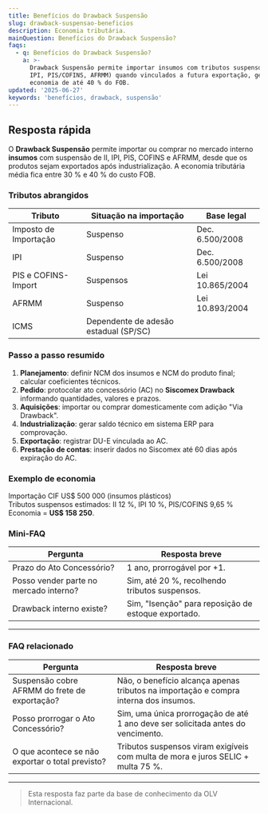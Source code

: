 ```yaml
---
title: Benefícios do Drawback Suspensão
slug: drawback-suspensao-beneficios
description: Economia tributária.
mainQuestion: Benefícios do Drawback Suspensão?
faqs:
  - q: Benefícios do Drawback Suspensão?
    a: >-
      Drawback Suspensão permite importar insumos com tributos suspensos (II,
      IPI, PIS/COFINS, AFRMM) quando vinculados a futura exportação, gerando
      economia de até 40 % do FOB.
updated: '2025-06-27'
keywords: 'benefícios, drawback, suspensão'
---
```


## Resposta rápida

O **Drawback Suspensão** permite importar ou comprar no mercado interno **insumos** com suspensão de II, IPI, PIS, COFINS e AFRMM, desde que os produtos sejam exportados após industrialização. A economia tributária média fica entre 30 % e 40 % do custo FOB.

### Tributos abrangidos

| Tributo | Situação na importação | Base legal |
| --- | --- | --- |
| Imposto de Importação | Suspenso | Dec. 6.500/2008 |
| IPI | Suspenso | Dec. 6.500/2008 |
| PIS e COFINS-Import | Suspensos | Lei 10.865/2004 |
| AFRMM | Suspenso | Lei 10.893/2004 |
| ICMS | Dependente de adesão estadual (SP/SC) |

### Passo a passo resumido

1. **Planejamento**: definir NCM dos insumos e NCM do produto final; calcular coeficientes técnicos.  
2. **Pedido**: protocolar ato concessório (AC) no **Siscomex Drawback** informando quantidades, valores e prazos.  
3. **Aquisições**: importar ou comprar domesticamente com adição "Via Drawback".  
4. **Industrialização**: gerar saldo técnico em sistema ERP para comprovação.  
5. **Exportação**: registrar DU-E vinculada ao AC.  
6. **Prestação de contas**: inserir dados no Siscomex até 60 dias após expiração do AC.

### Exemplo de economia

Importação CIF US$ 500 000 (insumos plásticos)  
Tributos suspensos estimados: II 12 %, IPI 10 %, PIS/COFINS 9,65 %  
Economia = **US$ 158 250**.

### Mini-FAQ

| Pergunta | Resposta breve |
| --- | --- |
| Prazo do Ato Concessório? | 1 ano, prorrogável por +1. |
| Posso vender parte no mercado interno? | Sim, até 20 %, recolhendo tributos suspensos. |
| Drawback interno existe? | Sim, "Isenção" para reposição de estoque exportado. |

---

### FAQ relacionado

| Pergunta | Resposta breve |
| --- | --- |
| Suspensão cobre AFRMM do frete de exportação? | Não, o benefício alcança apenas tributos na importação e compra interna dos insumos. |
| Posso prorrogar o Ato Concessório? | Sim, uma única prorrogação de até 1 ano deve ser solicitada antes do vencimento. |
| O que acontece se não exportar o total previsto? | Tributos suspensos viram exigíveis com multa de mora e juros SELIC + multa 75 %. |

---

> Esta resposta faz parte da base de conhecimento da OLV Internacional.
